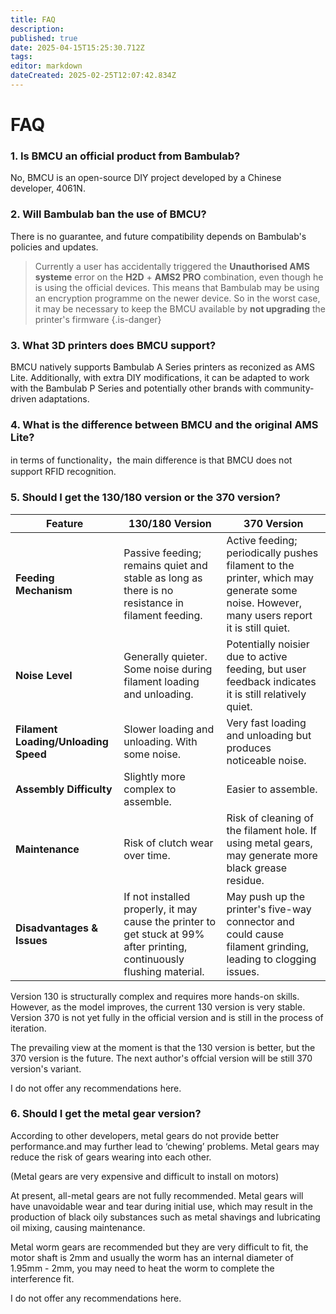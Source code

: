 ```yaml
---
title: FAQ
description: 
published: true
date: 2025-04-15T15:25:30.712Z
tags: 
editor: markdown
dateCreated: 2025-02-25T12:07:42.834Z
---
```


# FAQ
### 1. Is BMCU an official product from Bambulab?
No, BMCU is an open-source DIY project developed by a Chinese developer, 4061N.

### 2. Will Bambulab ban the use of BMCU?
There is no guarantee, and future compatibility depends on Bambulab's policies and updates.
> Currently a user has accidentally triggered the **Unauthorised AMS systeme** error on the **H2D** + **AMS2 PRO** combination, even though he is using the official devices.
This means that Bambulab may be using an encryption programme on the newer device.
> So in the worst case, it may be necessary to keep the BMCU available by **not upgrading** the printer's firmware
{.is-danger}


### 3. What 3D printers does BMCU support?
BMCU natively supports Bambulab A Series printers as reconized as AMS Lite. 
Additionally, with extra DIY modifications, it can be adapted to work with the Bambulab P Series and potentially other brands with community-driven adaptations.

### 4. What is the difference between BMCU and the original AMS Lite?
in terms of functionality，the main difference is that BMCU does not support RFID recognition.

### 5. Should I get the 130/180 version or the 370 version?


| Feature              | 130/180 Version                           | 370 Version                               |
|----------------------|---------------------------------|----------------------------------|
| **Feeding Mechanism** | Passive feeding; remains quiet and stable as long as there is no resistance in filament feeding. | Active feeding; periodically pushes filament to the printer, which may generate some noise. However, many users report it is still quiet. |
| **Noise Level**       | Generally quieter. Some noise during filament loading and unloading. | Potentially noisier due to active feeding, but user feedback indicates it is still relatively quiet. |
| **Filament Loading/Unloading Speed** | Slower loading and unloading. With some noise. | Very fast loading and unloading but produces noticeable noise. |
| **Assembly Difficulty** | Slightly more complex to assemble. | Easier to assemble. |
| **Maintenance** | Risk of clutch wear over time. | Risk of cleaning of the filament hole. If using metal gears, may generate more black grease residue. |
| **Disadvantages & Issues** | If not installed properly, it may cause the printer to get stuck at 99% after printing, continuously flushing material. | May push up the printer's five-way connector and could cause filament grinding, leading to clogging issues. |


Version 130 is structurally complex and requires more hands-on skills. However, as the model improves, the current 130 version is very stable.
Version 370 is not yet fully in the official version and is still in the process of iteration.

The prevailing view at the moment is that the 130 version is better, but the 370 version is the future. The next author's offcial version will be still 370 version's variant.

I do not offer any recommendations here.

### 6. Should I get the metal gear version?
According to other developers, metal gears do not provide better performance.and may further lead to ‘chewing’ problems.
Metal gears may reduce the risk of gears wearing into each other.

(Metal gears are very expensive and difficult to install on motors)

At present, all-metal gears are not fully recommended. Metal gears will have unavoidable wear and tear during initial use, which may result in the production of black oily substances such as metal shavings and lubricating oil mixing, causing maintenance.

Metal worm gears are recommended but they are very difficult to fit, the motor shaft is 2mm and usually the worm has an internal diameter of 1.95mm - 2mm, you may need to heat the worm to complete the interference fit.

I do not offer any recommendations here.

